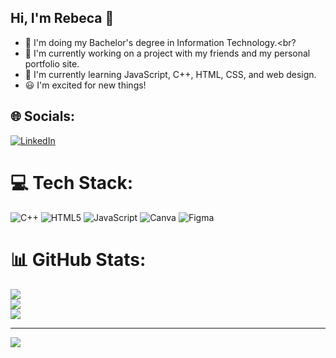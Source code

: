 ## Hi, I'm Rebeca 👋
 
- 🧠 I'm doing my Bachelor's degree in Information Technology.<br?
- 🔭 I'm currently working on a project with my friends and my personal portfolio site.<br>
- 🌱 I'm currently learning JavaScript, C++, HTML, CSS, and web design.<br>
- 😃 I'm excited for new things!<br>


## 🌐 Socials:
[![LinkedIn](https://img.shields.io/badge/LinkedIn-%230077B5.svg?logo=linkedin&logoColor=white)](https://linkedin.com/in/www.linkedin.com/in/andronache-rebeca) 

# 💻 Tech Stack:
![C++](https://img.shields.io/badge/c++-%2300599C.svg?style=for-the-badge&logo=c%2B%2B&logoColor=white) ![HTML5](https://img.shields.io/badge/html5-%23E34F26.svg?style=for-the-badge&logo=html5&logoColor=white) ![JavaScript](https://img.shields.io/badge/javascript-%23323330.svg?style=for-the-badge&logo=javascript&logoColor=%23F7DF1E) ![Canva](https://img.shields.io/badge/Canva-%2300C4CC.svg?style=for-the-badge&logo=Canva&logoColor=white) ![Figma](https://img.shields.io/badge/figma-%23F24E1E.svg?style=for-the-badge&logo=figma&logoColor=white)
# 📊 GitHub Stats:
![](https://github-readme-stats.vercel.app/api?username=rebeca123456i&theme=radical&hide_border=false&include_all_commits=false&count_private=false)<br/>
![](https://nirzak-streak-stats.vercel.app/?user=rebeca123456i&theme=radical&hide_border=false)<br/>
![](https://github-readme-stats.vercel.app/api/top-langs/?username=rebeca123456i&theme=radical&hide_border=false&include_all_commits=false&count_private=false&layout=compact)

---
[![](https://visitcount.itsvg.in/api?id=rebeca123456i&icon=0&color=0)](https://visitcount.itsvg.in)

<!-- Proudly created with GPRM ( https://gprm.itsvg.in ) -->

